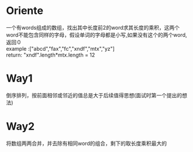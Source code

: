 # Oriente

一个有words组成的数组，找出其中长度前2的word求其长度的乘积，这两个word不能包含同样的字母，假设单词的字母都是小写,如果没有这个的两个word,返回０  
example :["abcd","fax","fc","xndf","mtx","yz"]  
return: "xndf".length*mtx.length = 12

# Way1
倒序排列，按前面相邻或邻近的值总是大于后续值得思想(面试时第一个提出的想法)

# Way2
将数组两两合并，并去除有相同word的组合，剩下的取长度乘积最大的
